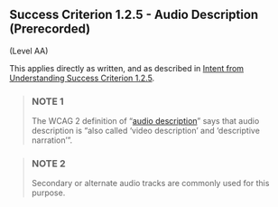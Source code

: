 ## Success Criterion 1.2.5 - Audio Description (Prerecorded)

(Level AA)

This applies directly as written, and as described in [Intent from Understanding Success Criterion 1.2.5](https://www.w3.org/WAI/WCAG22/Understanding/audio-description-prerecorded#intent).

> ### NOTE 1
> The WCAG 2 definition of “[audio description](https://www.w3.org/TR/WCAG22/#dfn-audio-descriptions)” says that audio description is “also called ‘video description’ and ‘descriptive narration’”.

> ### NOTE 2
> Secondary or alternate audio tracks are commonly used for this purpose.
